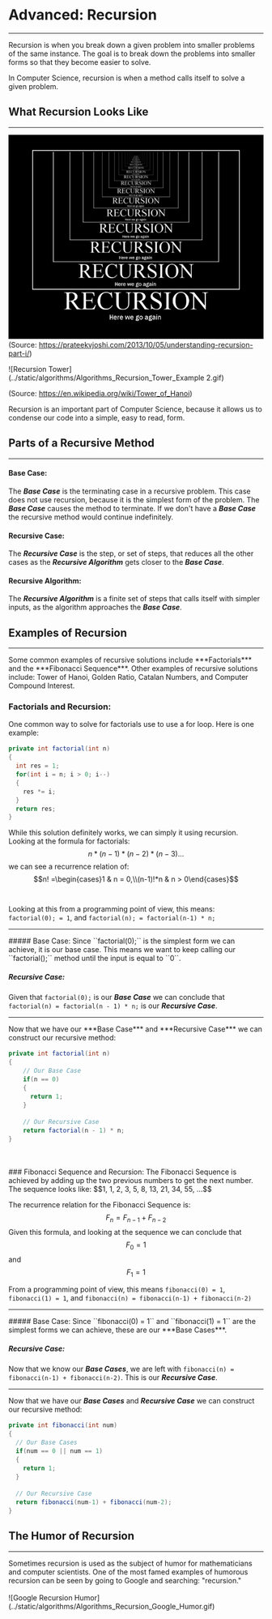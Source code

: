 # Advanced: Recursion
<hr>
Recursion is when you break down a given problem into smaller problems of the same instance. The goal is to break down the problems into smaller forms so that they become easier to solve. 

In Computer Science, recursion is when a method calls itself to solve a given problem.

## What Recursion Looks Like
<hr>

![Recursion Example](../static/algorithms/Algorithms_Recursion_Example.jpg)
(Source: https://prateekvjoshi.com/2013/10/05/understanding-recursion-part-i/)

![Recursion Tower](../static/algorithms/Algorithms_Recursion_Tower_Example 2.gif)

(Source: https://en.wikipedia.org/wiki/Tower_of_Hanoi)

Recursion is an important part of Computer Science, because it allows us to condense our code into a simple, easy to read, form.

## Parts of a Recursive Method
<hr>

#### Base Case:
The ***Base Case*** is the terminating case in a recursive problem. This case does not use recursion, because it is the simplest form of the problem. The ***Base Case*** causes the method to terminate. If we don't have a ***Base Case*** the recursive method would continue indefinitely. 

#### Recursive Case:
The ***Recursive Case*** is the step, or set of steps, that reduces all the other cases as the ***Recursive Algorithm*** gets closer to the ***Base Case***.

#### Recursive Algorithm:
The ***Recursive Algorithm*** is a finite set of steps that calls itself with simpler inputs, as the algorithm approaches the ***Base Case***.

## Examples of Recursion
<hr>
Some common examples of recursive solutions include ***Factorials*** and the ***Fibonacci Sequence***. Other examples of recursive solutions include: Tower of Hanoi, Golden Ratio, Catalan Numbers, and Computer Compound Interest.

### Factorials and Recursion:
One common way to solve for factorials use to use a for loop.
Here is one example:

```Java
private int factorial(int n)
{
  int res = 1;
  for(int i = n; i > 0; i--)
  {
    res *= i;
  }
  return res;
}
```
While this solution definitely works, we can simply it using recursion.
Looking at the formula for factorials: $$n*(n-1)*(n-2)*(n-3)...$$
we can see a recurrence relation of: $$n! =\begin{cases}1 & n = 0,\\(n-1)!*n & n > 0\end{cases}$$ 
<br>
<br>
Looking at this from a programming point of view, this means:
``factorial(0); = 1``, and ``factorial(n); = factorial(n-1) * n;``
<hr>
##### Base Case:
Since ``factorial(0);`` is the simplest form we can achieve, it is our base case. This means we want to keep calling our ``factorial();`` method until the input is equal to ``0``.

##### Recursive Case:
Given that ``factorial(0);`` is our ***Base Case*** we can conclude that ``factorial(n) = factorial(n - 1) * n;`` is our ***Recursive Case***.
<hr>
Now that we have our ***Base Case*** and ***Recursive Case*** we can construct our recursive method:

```Java
private int factorial(int n)
{
    // Our Base Case
    if(n == 0)
    {
      return 1;
    }
    
    // Our Recursive Case
    return factorial(n - 1) * n;
}
```
<br>
<br>
### Fibonacci Sequence and Recursion:
The Fibonacci Sequence is achieved by adding up the two previous numbers to get the next number. The sequence looks like: $$1, 1, 2, 3, 5, 8, 13, 21, 34, 55, ...$$

The recurrence relation for the Fibonacci Sequence is: $$F_{n} = F_{n-1} + F_{n-2}$$
Given this formula, and looking at the sequence we can conclude that $$F_{0} = 1$$ and $$F_{1} = 1$$

From a programming point of view, this means ``fibonacci(0) = 1``, ``fibonacci(1) = 1``, and ``fibonacci(n) = fibonacci(n-1) + fibonacci(n-2)``

<hr>
##### Base Case:
Since ``fibonacci(0) = 1`` and ``fibonacci(1) = 1`` are the simplest forms we can achieve, these are our ***Base Cases***.

##### Recursive Case:
Now that we know our ***Base Cases***, we are left with ``fibonacci(n) = fibonacci(n-1) + fibonacci(n-2)``. This is our ***Recursive Case***.
<hr>

Now that we have our ***Base Cases*** and ***Recursive Case*** we can construct our recursive method:

```Java
private int fibonacci(int num)
{
  // Our Base Cases
  if(num == 0 || num == 1)
  {
    return 1;
  }
  
  // Our Recursive Case
  return fibonacci(num-1) + fibonacci(num-2);
}
```

## The Humor of Recursion
<hr>
Sometimes recursion is used as the subject of humor for mathematicians and computer scientists. One of the most famed examples of humorous recursion can be seen by going to Google and searching: "recursion." 
<br>
<br>
![Google Recursion Humor](../static/algorithms/Algorithms_Recursion_Google_Humor.gif)
